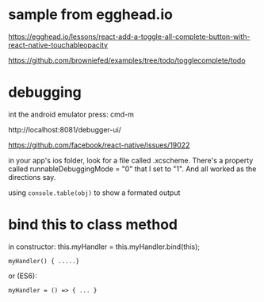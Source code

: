 
# sample from egghead.io
  https://egghead.io/lessons/react-add-a-toggle-all-complete-button-with-react-native-touchableopacity

  https://github.com/browniefed/examples/tree/todo/togglecomplete/todo

  
# debugging
  int the android emulator press: cmd-m

  http://localhost:8081/debugger-ui/

  https://github.com/facebook/react-native/issues/19022
  
  in your app's ios folder, look for a file called <yourAppName>.xcscheme. There's a property called runnableDebuggingMode = "0" that I set to "1". And all worked as the directions say.

  using ``console.table(obj)`` to show a formated output

# bind this to class method 
  in constructor:
    this.myHandler = this.myHandler.bind(this);

    myHandler() { .....}

  or (ES6):

    myHandler = () => { ... }

